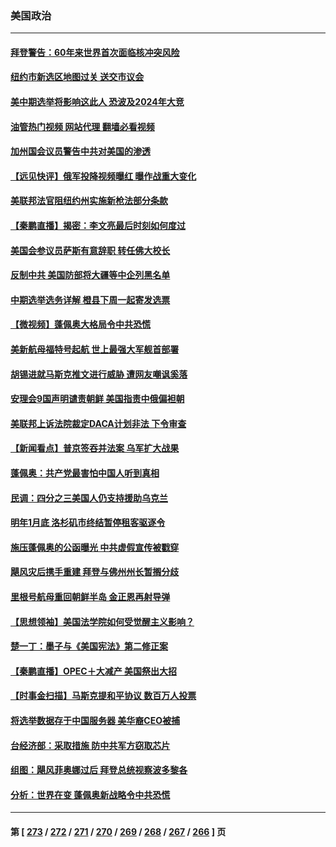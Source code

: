 ### 美国政治
---
#### [拜登警告：60年来世界首次面临核冲突风险](../../pages/ncid1078159/n13840558.md?10071645) 
#### [纽约市新选区地图过关 送交市议会](../../pages/ncid1078159/n13840497.md?10071645) 
#### [美中期选举将影响这此人 恐波及2024年大竞](../../pages/ncid1078159/n13840244.md?10071645) 
#### [油管热门视频 网站代理 翻墙必看视频](http://209.222.30.114:81/youtube.html?10071645)
#### [加州国会议员警告中共对美国的渗透](../../pages/ncid1078159/n13840480.md?10071645) 
#### [【远见快评】俄军投降视频曝红 曝作战重大变化](../../pages/ncid1078159/n13840399.md?10071645) 
#### [美联邦法官阻纽约州实施新枪法部分条款](../../pages/ncid1078159/n13840407.md?10071645) 
#### [【秦鹏直播】揭密：李文亮最后时刻如何度过](../../pages/ncid1078159/n13840230.md?10071645) 
#### [美国会参议员萨斯有意辞职 转任佛大校长](../../pages/ncid1078159/n13840342.md?10071645) 
#### [反制中共 美国防部将大疆等中企列黑名单](../../pages/ncid1078159/n13840325.md?10071645) 
#### [中期选举选务详解 橙县下周一起寄发选票](../../pages/ncid1078159/n13840300.md?10071645) 
#### [【微视频】蓬佩奥大格局令中共恐慌](../../pages/ncid1078159/n13840223.md?10071645) 
#### [美新航母福特号起航 世上最强大军舰首部署](../../pages/ncid1078159/n13840103.md?10071645) 
#### [胡锡进就马斯克推文进行威胁 遭网友嘲讽奚落](../../pages/ncid1078159/n13840172.md?10071645) 
#### [安理会9国声明谴责朝鲜 美国指责中俄偏袒朝](../../pages/ncid1078159/n13840008.md?10071645) 
#### [美联邦上诉法院裁定DACA计划非法 下令审查](../../pages/ncid1078159/n13839968.md?10071645) 
#### [【新闻看点】普京签吞并法案 乌军扩大战果](../../pages/ncid1078159/n13839537.md?10071645) 
#### [蓬佩奥：共产党最害怕中国人听到真相](../../pages/ncid1078159/n13839844.md?10071645) 
#### [民调：四分之三美国人仍支持援助乌克兰](../../pages/ncid1078159/n13839790.md?10071645) 
#### [明年1月底 洛杉矶市终结暂停租客驱逐令](../../pages/ncid1078159/n13839814.md?10071645) 
#### [施压蓬佩奥的公函曝光 中共虚假宣传被戳穿](../../pages/ncid1078159/n13839614.md?10071645) 
#### [飓风灾后携手重建 拜登与佛州州长暂搁分歧](../../pages/ncid1078159/n13839711.md?10071645) 
#### [里根号航母重回朝鲜半岛 金正恩再射导弹](../../pages/ncid1078159/n13839695.md?10071645) 
#### [【思想领袖】美国法学院如何受觉醒主义影响？](../../pages/ncid1078159/n13823446.md?10071645) 
#### [楚一丁：墨子与《美国宪法》第二修正案](../../pages/ncid1078159/n13839699.md?10071645) 
#### [【秦鹏直播】OPEC＋大减产 美国祭出大招](../../pages/ncid1078159/n13839679.md?10071645) 
#### [【时事金扫描】马斯克提和平协议 数百万人投票](../../pages/ncid1078159/n13839074.md?10071645) 
#### [将选举数据存于中国服务器 美华裔CEO被捕](../../pages/ncid1078159/n13839611.md?10071645) 
#### [台经济部：采取措施 防中共军方窃取芯片](../../pages/ncid1078159/n13839586.md?10071645) 
#### [组图：飓风菲奥娜过后 拜登总统视察波多黎各](../../pages/ncid1078159/n13839368.md?10071645) 
#### [分析：世界在变 蓬佩奥新战略令中共恐慌](../../pages/ncid1078159/n13839564.md?10071645) 

---
#### 第 [ [273](./273.md?10071645) / [272](./272.md?10071645) / [271](./271.md?10071645) / [270](./270.md?10071645) / [269](./269.md?10071645) / [268](./268.md?10071645) / [267](./267.md?10071645) / [266](./266.md?10071645) ] 页
